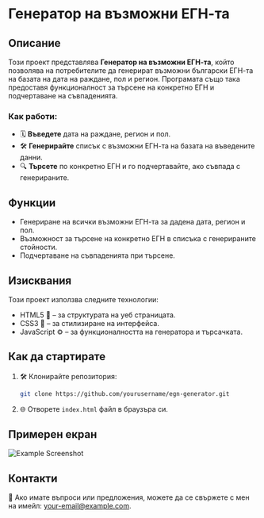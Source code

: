 # Генератор на възможни ЕГН-та

## Описание  
Този проект представлява **Генератор на възможни ЕГН-та**, който позволява на потребителите да генерират възможни български ЕГН-та на базата на дата на раждане, пол и регион. Програмата също така предоставя функционалност за търсене на конкретно ЕГН и подчертаване на съвпаденията.  

### Как работи:  
- 🗓️ **Въведете** дата на раждане, регион и пол.  
- 🛠️ **Генерирайте** списък с възможни ЕГН-та на базата на въведените данни.  
- 🔍 **Търсете** по конкретно ЕГН и го подчертавайте, ако съвпада с генерираните.  

## Функции  
- Генериране на всички възможни ЕГН-та за дадена дата, регион и пол.  
- Възможност за търсене на конкретно ЕГН в списъка с генерираните стойности.  
- Подчертаване на съвпаденията при търсене.  

## Изисквания  
Този проект използва следните технологии:  
- HTML5 📄 – за структурата на уеб страницата.  
- CSS3 🎨 – за стилизиране на интерфейса.  
- JavaScript ⚙️ – за функционалността на генератора и търсачката.  

## Как да стартирате  
1. 🛠️ Клонирайте репозитория:  
   ```bash  
   git clone https://github.com/yourusername/egn-generator.git  
   ```  
2. 🌐 Отворете `index.html` файл в браузъра си.  

## Примерен екран  
![Example Screenshot](https://link_to_screenshot.com)  

## Контакти  
📧 Ако имате въпроси или предложения, можете да се свържете с мен на имейл: [your-email@example.com](mailto:your-email@example.com).  
